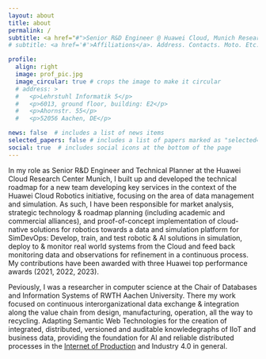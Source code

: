 ```yaml
---
layout: about
title: about
permalink: /
subtitle: <a href="#">Senior R&D Engineer @ Huawei Cloud, Munich Research Center</a>
# subtitle: <a href='#'>Affiliations</a>. Address. Contacts. Moto. Etc.

profile:
  align: right
  image: prof_pic.jpg
  image_circular: true # crops the image to make it circular
  # address: >
  #   <p>Lehrstuhl Informatik 5</p>
  #   <p>6013, ground floor, building: E2</p>
  #   <p>Ahornstr. 55</p>
  #   <p>52056 Aachen, DE</p>

news: false  # includes a list of news items
selected_papers: false # includes a list of papers marked as "selected={true}"
social: true  # includes social icons at the bottom of the page
---
```

In my role as Senior R&D Engineer and Technical Planner at the Huawei Cloud Research Center Munich, I built up and developed the technical roadmap for a new team developing key services in the context of the Huawei Cloud Robotics initiative, focusing on the area of data management and simulation. 
As such, I have been responsible for market analysis, strategic technology & roadmap planning (including academic and commercial alliances), and proof-of-concept implementation of cloud-native solutions for robotics towards a data and simulation platform for SimDevOps: Develop, train, and test robotic & AI solutions in simulation, deploy to & monitor real world systems from the Cloud and feed back monitoring data and observations for refinement in a continuous process.
My contributions have been awarded with three Huawei top performance awards (2021, 2022, 2023).

Peviously, I was a researcher in computer science at the Chair of Databases and Information Systems of RWTH Aachen University.
There my work focused on continuous interorganizational data exchange & integration along the value chain from design, manufacturing, operation, all the way to recycling.
Adapting Semantic Web Technologies for the creation of integrated, distributed, versioned and auditable knowledegraphs of IIoT and business data, providing the foundation for AI and reliable distributed processes in the [Internet of Production](https://iop.rwth-aachen.de) and Industry 4.0 in general.

<!-- Write your biography here. Tell the world about yourself. Link to your favorite [subreddit](http://reddit.com). You can put a picture in, too. The code is already in, just name your picture `prof_pic.jpg` and put it in the `img/` folder.

Put your address / P.O. box / other info right below your picture. You can also disable any these elements by editing `profile` property of the YAML header of your `_pages/about.md`. Edit `_bibliography/papers.bib` and Jekyll will render your [publications page](/al-folio/publications/) automatically.

Link to your social media connections, too. This theme is set up to use [Font Awesome icons](http://fortawesome.github.io/Font-Awesome/) and [Academicons](https://jpswalsh.github.io/academicons/), like the ones below. Add your Facebook, Twitter, LinkedIn, Google Scholar, or just disable all of them. -->

